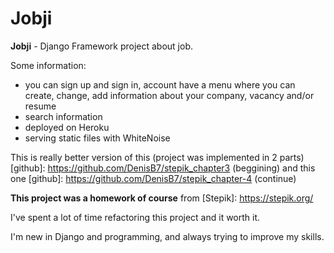 # 								Jobji

**Jobji** - Django Framework project about job.

Some information:
- you can sign up and sign in, account have a menu where you can create, change, add information about your company, vacancy and/or resume
- search information
- deployed on Heroku
- serving static files with WhiteNoise

This is really better version of this (project was implemented in 2 parts) [github]: https://github.com/DenisB7/stepik_chapter3 (beggining) and this one [github]: https://github.com/DenisB7/stepik_chapter-4 (continue)

**This project was a homework of course** from [Stepik]: https://stepik.org/


I've spent a lot of time refactoring this project and it worth it.

I'm new in Django and programming, and always trying to improve my skills.
